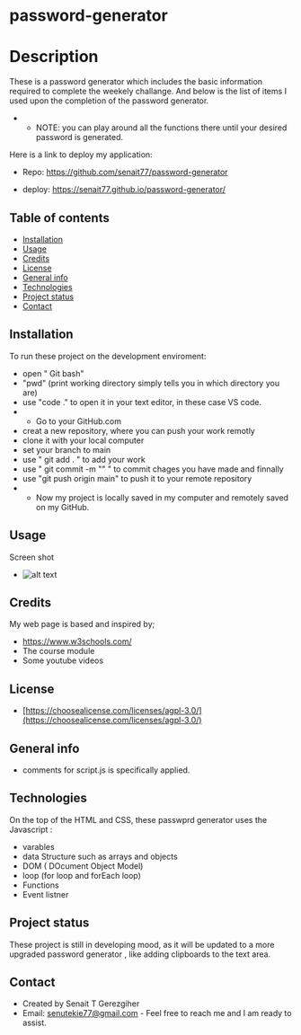 # password-generator


# Description
 
  These is a password generator which includes  the basic information required to complete the weekely challange.
  And below is the list of items I used upon the completion of the password generator.

  * * NOTE: you can play around all the functions there until your desired password is generated.

  Here is a link to deploy my application:
   * Repo: https://github.com/senait77/password-generator

   * deploy: https://senait77.github.io/password-generator/



## Table of contents

* [Installation](#installation)
* [Usage](#usage)
* [Credits](#credits)
* [License](#license)
* [General info](#genral-info)
* [Technologies](#technologies)
* [Project status](#project-status)
* [Contact](#contact)

## Installation
To run these project on the development enviroment:
* open " Git bash"
* "pwd" (print working directory simply tells you in which directory you are)
* use "code ."  to open it in your text editor, in these case VS code.
* *  Go to your GitHub.com 
* creat a new repository, where you can push your work remotly
* clone it with your local computer
* set your branch to main
* use " git add . " to add your work
* use " git commit -m "" " to commit chages you have made and finnally
* use "git push origin main" to push it to your remote repository
* * Now my project is locally saved in my computer and remotely saved on my GitHub.


## Usage 
Screen shot 
* ![alt text](/assets/images/Screenshot(10).png)


## Credits
My web page is based and inspired by;
 * https://www.w3schools.com/
 * The course module
 * Some youtube videos

 ## License
* [https://choosealicense.com/licenses/agpl-3.0/](https://choosealicense.com/licenses/agpl-3.0/)


## General info

* comments for script.js is  specifically applied. 

## Technologies
On the top of the  HTML and CSS, these passwprd generator uses the Javascript :

* varables
* data Structure such as arrays and objects
* DOM ( DOcument Object Model)
* loop (for loop and forEach loop)
* Functions
* Event listner

## Project status
These project is still in developing mood, as it will be updated to a more upgraded password generator , like adding clipboards to the text area.


## Contact
 * Created by Senait T Gerezgiher 
 * Email: senutekie77@gmail.com - Feel free to reach me and I am ready to assist.

